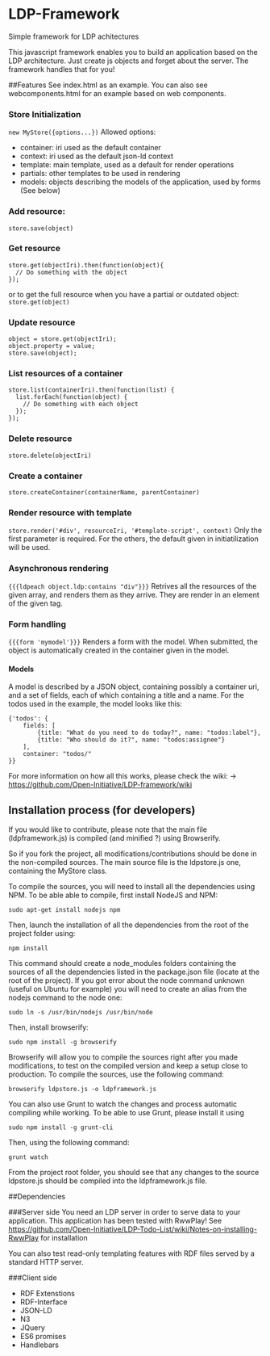 # LDP-Framework
Simple framework for LDP achitectures

This javascript framework enables you to build an application based on the LDP architecture.
Just create js objects and forget about the server. The framework handles that for you!

##Features
See index.html as an example.
You can also see webcomponents.html for an example based on web components.

### Store Initialization
`new MyStore({options...})`
Allowed options:
* container: iri used as the default container
* context: iri used as the default json-ld context
* template: main template, used as a default for render operations
* partials: other templates to be used in rendering
* models: objects describing the models of the application, used by forms (See below)

### Add resource:
`store.save(object)`

### Get resource
```
store.get(objectIri).then(function(object){
  // Do something with the object
});
```
or to get the full resource when you have a partial or outdated object:
`store.get(object)`

### Update resource
```
object = store.get(objectIri);
object.property = value;
store.save(object);
```

### List resources of a container
```
store.list(containerIri).then(function(list) {
  list.forEach(function(object) {
    // Do something with each object
  });
});
```

### Delete resource
`store.delete(objectIri)`

### Create a container
`store.createContainer(containerName, parentContainer)`

### Render resource with template
```store.render('#div', resourceIri, '#template-script', context)```
Only the first parameter is required. For the others, the default given in initiatilization will be used.

### Asynchronous rendering
`{{{ldpeach object.ldp:contains "div"}}}`
Retrives all the resources of the given array, and renders them as they arrive. They are render in an element of the given tag.

### Form handling
`{{{form 'mymodel'}}}`
Renders a form with the model. When submitted, the object is automatically created in the container given in the model.

#### Models
A model is described by a JSON object, containing possibly a container uri, and a set of fields, each of which containing a title and a name. For the todos used in the example, the model looks like this:
```
{'todos': {
    fields: [
        {title: "What do you need to do today?", name: "todos:label"},
        {title: "Who should do it?", name: "todos:assignee"}
    ],
    container: "todos/"
}}
```

For more information on how all this works, please check the wiki:
-> https://github.com/Open-Initiative/LDP-framework/wiki

## Installation process (for developers)
If you would like to contribute, please note that the main file (ldpframework.js) is compiled (and minified ?) using Browserify.

So if you fork the project, all modifications/contributions should be done in the non-compiled sources. The main source file is the ldpstore.js one, containing the MyStore class.

To compile the sources, you will need to install all the dependencies using NPM.
To be able able to compile, first install NodeJS and NPM:
```
sudo apt-get install nodejs npm
```

Then, launch the installation of all the dependencies from the root of the project folder using:
```
npm install
```

This command should create a node_modules folders containing the sources of all the dependencies listed in the package.json file (locate at the root of the project).
If you got error about the node command unknown (useful on Ubuntu for example) you will need to create an alias from the nodejs command to the node one:
```
sudo ln -s /usr/bin/nodejs /usr/bin/node
```

Then, install browserify:
```
sudo npm install -g browserify
```

Browserify will allow you to compile the sources right after you made modifications, to test on the compiled version and keep a setup close to production.
To compile the sources, use the following command:
```
browserify ldpstore.js -o ldpframework.js
```

You can also use Grunt to watch the changes and process automatic compiling while working. To be able to use Grunt, please install it using

```
sudo npm install -g grunt-cli
```
Then, using the following command:

```
grunt watch
```

From the project root folder, you should see that any changes to the source ldpstore.js should be compiled into the ldpframework.js file.

##Dependencies

###Server side
You need an LDP server in order to serve data to your application.
This application has been tested with RwwPlay!
See https://github.com/Open-Initiative/LDP-Todo-List/wiki/Notes-on-installing-RwwPlay for installation

You can also test read-only templating features with RDF files served by a standard HTTP server.

###Client side
* RDF Extenstions
* RDF-Interface
* JSON-LD
* N3
* JQuery
* ES6 promises
* Handlebars

